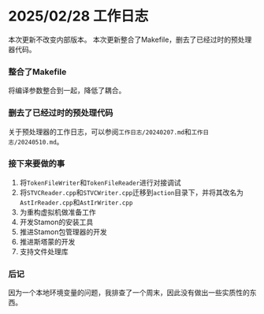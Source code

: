 # 2025/02/28 工作日志

本次更新不改变内部版本。
本次更新整合了Makefile，删去了已经过时的预处理器代码。

### 整合了Makefile

将编译参数整合到一起，降低了耦合。

### 删去了已经过时的预处理代码

关于预处理器的工作日志，可以参阅``工作日志/20240207.md``和``工作日志/20240510.md``。

### 接下来要做的事

1. 将``TokenFileWriter``和``TokenFileReader``进行对接调试
2. 将``STVCReader.cpp``和``STVCWriter.cpp``迁移到``action``目录下，并将其改名为``AstIrReader.cpp``和``AstIrWriter.cpp``
3. 为重构虚拟机做准备工作
4. 开发Stamon的安装工具
5. 推进Stamon包管理器的开发
6. 推进斯塔蒙的开发
7. 支持文件处理库

### 后记

因为一个本地环境变量的问题，我排查了一个周末，因此没有做出一些实质性的东西。